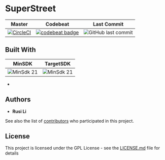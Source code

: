 # SuperStreet

|Master|Codebeat|Last Commit|
|------|--------|-----------|
[![CircleCI](https://circleci.com/gh/rusili/SuperStreet/tree/master.svg?style=shield)](https://circleci.com/gh/rusili/SuperStreet/tree/master)|[![codebeat badge](https://codebeat.co/badges/1d3c8db7-a647-49ba-93c6-fff6bb6866ea)](https://codebeat.co/projects/github-com-rusili-superstreet-master)|![GitHub last commit](https://img.shields.io/github/last-commit/google/skia.svg)

## Built With

|MinSDK|TargetSDK|
|------|---------|
![MinSdk 21](https://img.shields.io/badge/MinSDK-21-lightgray.svg)|![MinSdk 21](https://img.shields.io/badge/TargetSDK-28-lightgray.svg)

*

## Authors

* **Rusi Li**

See also the list of [contributors](https://github.com/your/project/contributors) who participated in this project.

## License

This project is licensed under the GPL License - see the [LICENSE.md](LICENSE.md) file for details
